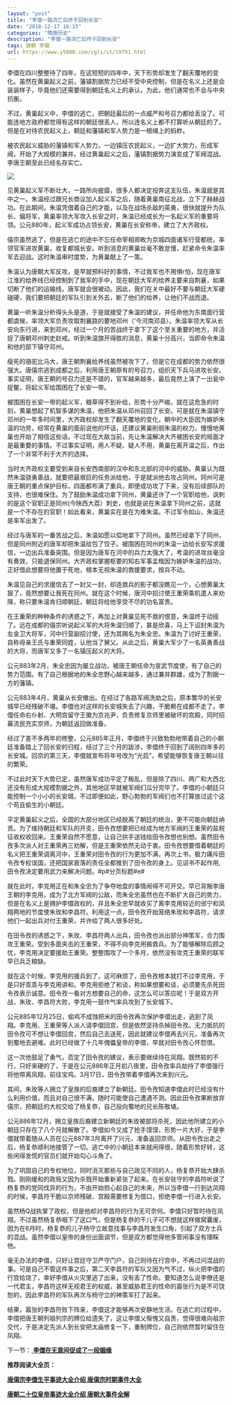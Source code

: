 ```yaml
---
layout: "post"
title: "李儇一路流亡后终于回到长安"
date: "2018-12-17 16:15"
categories: "隋唐历史"
description: "李儇一路流亡后终于回到长安"
tags: 唐朝 李儇
url: https://www.y5000.com/zgls/st/19791.html
---
```






李儇在四川整整待了四年，在这短短的四年中，天下形势却发生了翻天覆地的变化。虽然在黄巢起义之前，藩镇割据势力已经不受中央控制，但是在名义上还是会装装样子，毕竟他们还需要得到朝廷名义上的承认，为此，他们通常也不会与中央抗衡。

不过，黄巢起义中，李儇的逃亡，把朝廷最后的一点威严和号召力都给丢没了。可能连地方政府都觉得有这样的朝廷很丢人，所以连名义上都不打算听从朝廷的了。但是在对待农民起义上，朝廷和藩镇和军人势力是一根绳上的蚂蚱。

被农民起义威胁的藩镇和军人势力，一边镇压农民起义，一边扩大势力，形成军阀，开始了大规模的兼并。经过黄巢起义之后，藩镇割据势力演变成了军阀混战。李唐王朝至此已经名存实亡。

![](https://img.y5000.com/uploads/allimg/170426/8-1F426153101111.jpg)

见黄巢起义军不断壮大，一路所向披靡，很多人都决定投奔这支队伍，朱温就是其中之一。朱温经过跟兄长商议加人起义军之后，随着黄巢南征北战，立下了赫赫战功。在此期间，朱温凭借着自己的才能，以及在战场杀敌的英勇，很快就提升为队长、偏将军，黄巢率领大军攻入长安之时，朱温已经成长为一名起义军的重要将领。公元880年，起义军成功占领长安，黄巢在长安称帝，建立了大齐政权。

僖宗虽然逃了，但是在逃亡的途中不忘任命宰相郑畋为京城四面诸军行营都统，率领官军进攻黄巢，收复都城长安。听到消息的黄巢丝毫不敢怠慢，赶紧命令朱温率军去迎战。这时朱温审时度势，为黄巢献上了一策。

朱温认为唐朝大军反攻，是早就预料好的事情，不过我军也不用惧r怕，现在唐军江淮的给养线已经控制到了我军的手中，现在朝廷大军的给养主要来自荆襄，如果切断了他们的运输线，唐军就会很被动。因此，我们在关中最好不要与朝廷大军硬碰硬，我们要把朝廷的军队引到关外去，断了他们的给养，让他们不战而退。

黄巢一听朱温分析得头头是道，于是就接受了朱温的建议，并任命他为东南面行营都虞候，率领大军负责攻取荆襄路的要地邓州（‘今河南邓县）。朱温率领大军从长安向东行进，来到邓州，经过一个月的苦战终于拿下了这个至关重要的地方，并活捉了唐朝邓州刺史赵戒。听到朱温旗开得胜的消息，黄巢十分高兴，当即命令朱温和他的部下镇守邓州。

瘦死的骆驼比马大，唐王朝荆襄给养线虽然被攻下了，但是它在成都的势力依然很强大。唐僖宗逃到成都之后，利用唐王朝原有的号召力，组织天下兵马进攻长安。事实证明，唐王朝的号召力还是不错的，官军越来越多，最后竟然上演了一出瓮中捉鳖，将起义军给围困在了长安一带。

被围困在长安一带的起义军，粮草得不到补给，形势十分严峻。就在这危急的时刻，黄巢想起了机智多谋的朱温，他把朱温从邓州召回了长安。可是就在朱温镇守邓州的一年多时间里，大齐政权却发生了翻天覆地的变化，朝中的大臣因为嫉妒朱温的功劳，经常在黄巢的面前说他的坏话，还建议黄巢削弱朱温的权力，慢慢地黄巢也开始了相信这些话。不过现在大敌当前，先让朱温解决大齐被困长安的局面才是最重要的事情。不过事实证明，用人不疑、疑人不用，黄巢在离开温之后，作出了一个非常不利于大齐的选择。

当时大齐政权主要受到来自长安西南部的汉中和东北部的河中的威胁。黄巢认为既然朱温骁勇善战，就要把最艰巨的任务派给他，于是就派他去攻占同州。同州可是唐王朝的重点保护目标，四面都布满了重兵，即便成功攻了下来，没有后续部队的支持，也很难保住。为了鼓励朱温成功拿下同州，黄巢还许了一个官职给他，讽刺的是这个官职正是同州(今陕西大荔）刺史，也就是说在朱温拿下同州之前，这就是一个不存在的官职！如此看来，黄巢实在是在为难朱温。不过军令如山，朱温还是率军出发了。

经过与唐军的一番苦战之后，朱温如愿以偿地拿下了同州。虽然已经拿下了同州，但是同州附近的唐军却把朱温给包了饺子。被围困在同州的朱温一边给长安写求援信，一边出兵准备突围。但是因为唐军在河中的兵力太强大了，考温的进攻丝毫没有奏效，只能退保同州。大齐政权掌握枢要的知右军事孟楷因为嫉妒朱温的战功，正好借此想要将他置于死地，根本无视朱温的救援要求，按兵不动。

朱温见自己的求援信去了一封又一封，却连救兵的影子都没瞧见一个，心想黄巢太狠了，竟然想要让我死在同州。就在这个时候，唐河中招讨使王重荣乘机遣人来劝降，称只要朱温肯归顺朝廷，朝廷将给他享受不尽的功名富贵。

在王重荣的种种条件的诱惑之下，再加上对黄巢见死不救的恨意，朱温终于动摇了。远在成都的僖宗听说起义军的大将朱温归顺了，甚是欣喜，马上下诏封朱温为左金卫大将军，河中行营副招讨使，还为其赐名为朱全忠。朱温为了讨好王重荣，自称母亲王氏与重荣同姓，认他当了舅父。从此之后，黄巢大军少了一名英勇善战的大将，而唐军又多了一名镇压起义的大将。

公元883年2月，朱全忠因为屡立战功，被唐王朝任命为宣武节度使，有了自己的势力范围。有了自己根据地的朱全忠野心越来越多，通过兼并群雄，成为了割据一方的藩镇。

公元883年4月，黄巢从长安撤出。在经过了各路军阀洗劫之后，原本繁华的长安城早已经残破不堪。李儇也对这样的长安城失去了兴趣，干脆赖在成都不走了。李儇任命右仆射、大明宫留守王徽为京兆尹，负责修复京师里被破坏的宫殿，同时招募流民充实京师，为朝廷返回做准备。

经过了差不多两年的修整，公元885年正月，李儇终于兴致勃勃地带着自己的小朝廷准备踏上了回长安的归程，经过了三个月的跋涉，李儇终于回到了阔别四年多的长安城。回京的第三天，李儇就宣布将年号改为“光启”，希望能够恢复唐王朝以往的繁荣。

不过此时天下大势已定，虽然唐军成功平定了叛乱，但是除了四川、两广和大西北还没有形成大规模割据之外，其他地区早就被军阀们瓜分完毕了。李儇的小朝廷只能控制一个小小的长安城，不过即便如此，野心勃勃的军阀们也不打算放过这个这个苟且偷生的小朝廷。

平定黄巢起义之后，全国的大部分地区已经脱离了朝廷的统治，更不可能向朝廷纳贡。为了维持朝廷和军队的开支，田令孜想要把已经成为地方军阀的王重荣的盐税征收权收回来。王重荣自然不愿意，让自己拱手送钱给田令孜想也别想。虽然田令孜多次派人对王重荣再三劝解，但是王重荣依然无动于衷。田令孜想要借着朝廷的名义把王重荣调离河中，王重荣对田令孜的行为更加不满，再次上书，极力痛斥田令孜专权误国，还把国家衰落的责任全都推到了田令孜的身上。见诏书不起作用,田令孜决定要用武力来解决问题。#p#分页标题#e#

就在此时，李克用正在和朱全忠为了争夺地盘的事情闹得不可开交。早已背叛李唐王朝的李克用，成为了北方军阀的公敌，而朱全忠虽然也在不断扩大自己的势力，但是在名义上是拥护李儇政权的，并且朱全忠早就收买了离李克用较近的邠宁和凤翔两地的节度使朱玫和李昌符。利用这一点，田令孜开始笼络朱玫和李昌符，请求他们一起出兵对付王重荣，并许给了两人很多好处。

在田令孜的诱惑之下，朱玫、李昌符两人出兵，田令孜也派出部分神策军，合力围攻王重荣。受到多面夹击的王重荣，不得不向李克用搬救兵。为了能够解除后顾之忧，李克用决定要援助王重荣。整整围攻了一个多月，依然没有攻克王重荣的联军早已兵乏粮缺。

就在这个时候，李克用的援兵到了，这可麻烦了，田令孜根本就打不过李克用，于是只好乖乖与李克用讲和。李克用拒绝了和谈，称如果想要和谈，必须要先杀死田令孜表示诚意。田令孜一看对方想要自己的命，这怎么可以答应呢！于是双方开战，朱玫、李昌符大败，李克用一鼓作气率兵攻到了长安城下。

公元885年12月25日，偷鸡不成蚀把米的田令孜再次保护李儇出走，逃到了凤翔。李克用、王重荣等人派人请李儇回宫，但是依然坚持杀掉田令孜。无力抵抗的田令孜可不想让李儇回宫，然后自己去送死，因此就建议李儇再去兴元，准备再次到蜀地去避难。此时已经做了十几年傀儡皇帝的李儇，早就对田令孜心怀怨恨。

这一次他鼓足了勇气，否定了田令孜的建议，表示要继续待在凤翔。既然软的不行，只好来硬的了，于是在公元886年正月初八夜里，田令孜率兵劫持了李儇强行将他带离凤翔，前往宝鸡。3月17日，田令孜带着李儇再次来到兴元。

其间，朱玫等人拥立了皇族的后裔建立了新朝廷。田令孜知道李儇此时已经没有什么利用价值，而且对自己很不满，随时可能使自己遭遇不测。因此田令孜果断放弃僖宗，把朝廷的大权交给了杨复恭，自己投向蜀地的兄长陈敬埴。

公元886年12月，拥立皇族后裔建立新朝廷的朱玫被部将杀死，因此他所建立的小朝廷只存在了八个月就解散了。李儇如今又成了抢手馍馍，形势一片大好，于是李儇就带着随从人员在公元887年3月离开了兴元，准备返回京师。从田令孜出走之后，杨复恭顺利地接管了一切。逃亡中的小朝廷本来就闲得很，随着形势好转，这些闲得发慌的官员们就开始勾心斗角了。

为了巩固自己的专权地位，同时消灭那些与自己政见不同的人，杨复恭开始大肆杀戮。刚刚缓和的政局又因为杀戮开始重新紧张了起来。在长安驻守的李昌符听说了杨复恭的党同伐异的行为，不由开始担心起自己的未来，所以当李儇一行到达凤翔的时候，李昌符干脆以京师残破、宫殿需要修复为借口，拒绝李儇一行进入长安。

虽然杨Q战执掌了政权，但是他却对李昌符的行为无可奈何。李儇只好暂时待在凤翔。不过虽然杨复恭咽下了这口气，但是杨复恭的干儿子可不想就这样做窝囊废，因为在6月时，杨复恭的儿子杨守立故意找事与李昌符发生口角，引起了双方士兵的混战。虽然李儇以皇帝的身份出面调节，但是双方都觉得他多管闲事没有理睬他。

毫无办法的李儇，只好让宫廷守卫严守门户，自己则待在行宫中，不再过问混战的事。可是自己不管这件事之后，第二天李昌符的军队又因为气不过，纵火把李儇的行宫给烧了，幸好李儇从火灾里逃了出来，没有丢了性命。要知道怎么说李僚还是一代君主，李昌符这样无视君王的权威，甚至威胁君王的性命的嚣张行为是不可饶恕的，因此李昌符的军队再次与杨守立的神策军打了起来。

结果，嚣张的李昌符败下阵来，李儇这才能够再次安静地生活。在逃亡的过程中，李儇把唐王朝列祖列宗的牌位给遗失了，这让李儇乂惭愧又自责，觉得很难向祖宗交代，于是决定先派人到长安把太庙修复一下，重制牌位，自己则依然暂时留住在凤翔。

下一节：[ **李儇在无意间促成了一段姻缘**](https://www.y5000.com/zgls/st/19792.html)

**推荐阅读大全页：**

[**唐僖宗李儇生平事迹大全介绍 唐僖宗时期事件大全**](https://www.y5000.com/zgls/st/19933.html)

[**唐朝二十位皇帝事迹大全介绍 唐朝大事件全解**](https://www.y5000.com/zgls/st/19949.html)
